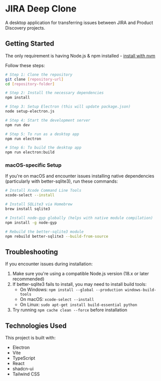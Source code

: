 
# JIRA Deep Clone

A desktop application for transferring issues between JIRA and Product Discovery projects.

## Getting Started

The only requirement is having Node.js & npm installed - [install with nvm](https://github.com/nvm-sh/nvm#installing-and-updating)

Follow these steps:

```sh
# Step 1: Clone the repository
git clone [repository-url]
cd [repository-folder]

# Step 2: Install the necessary dependencies
npm install

# Step 3: Setup Electron (this will update package.json)
node setup-electron.js

# Step 4: Start the development server
npm run dev

# Step 5: To run as a desktop app
npm run electron

# Step 6: To build the desktop app
npm run electron:build
```

### macOS-specific Setup

If you're on macOS and encounter issues installing native dependencies (particularly with better-sqlite3), run these commands:

```sh
# Install Xcode Command Line Tools
xcode-select --install

# Install SQLite3 via Homebrew
brew install sqlite3

# Install node-gyp globally (helps with native module compilation)
npm install -g node-gyp

# Rebuild the better-sqlite3 module
npm rebuild better-sqlite3 --build-from-source
```

## Troubleshooting

If you encounter issues during installation:

1. Make sure you're using a compatible Node.js version (18.x or later recommended)
2. If better-sqlite3 fails to install, you may need to install build tools:
   - On Windows: `npm install --global --production windows-build-tools`
   - On macOS: `xcode-select --install`
   - On Linux: `sudo apt-get install build-essential python`
3. Try running `npm cache clean --force` before installation

## Technologies Used

This project is built with:

- Electron
- Vite
- TypeScript
- React
- shadcn-ui
- Tailwind CSS

